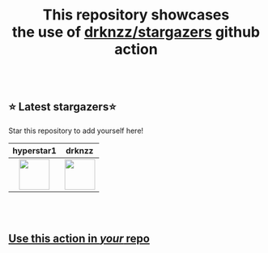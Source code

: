 <h1 align="center">This repository showcases<br>the use of <a href="https://github.com/drknzz/stargazers">drknzz/stargazers</a> github action</h1>
<br><br>

## ⭐ Latest stargazers⭐

Star this repository to add yourself here!

<!-- stargazers -->
|  hyperstar1 | drknzz |
|  :-: | :-: |
|  <img src="https://avatars.githubusercontent.com/u/59699495?s=96&v=4" width="60px"> | <img src="https://avatars.githubusercontent.com/u/65187002?s=96&v=4" width="60px"> |
<!-- stargazers -->



<br><br>

## [Use this action in *your* repo](https://github.com/drknzz/stargazers)
